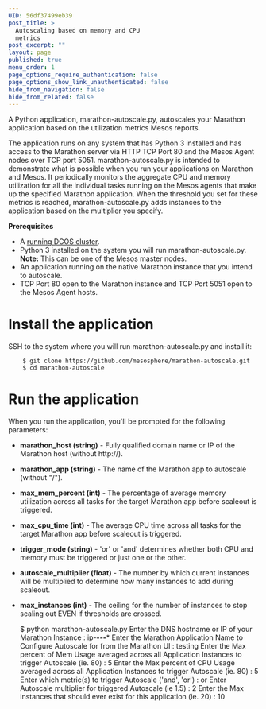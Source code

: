 ```yaml
---
UID: 56df37499eb39
post_title: >
  Autoscaling based on memory and CPU
  metrics
post_excerpt: ""
layout: page
published: true
menu_order: 1
page_options_require_authentication: false
page_options_show_link_unauthenticated: false
hide_from_navigation: false
hide_from_related: false
---
```

A Python application, marathon-autoscale.py, autoscales your Marathon application based on the utilization metrics Mesos reports.

The application runs on any system that has Python 3 installed and has access to the Marathon server via HTTP TCP Port 80 and the Mesos Agent nodes over TCP port 5051. marathon-autoscale.py is intended to demonstrate what is possible when you run your applications on Marathon and Mesos. It periodically monitors the aggregate CPU and memory utilization for all the individual tasks running on the Mesos agents that make up the specified Marathon application. When the threshold you set for these metrics is reached, marathon-autoscale.py adds instances to the application based on the multiplier you specify.

**Prerequisites**

*   A [running DCOS cluster][1].
*   Python 3 installed on the system you will run marathon-autoscale.py. **Note:** This can be one of the Mesos master nodes.
*   An application running on the native Marathon instance that you intend to autoscale.
*   TCP Port 80 open to the Marathon instance and TCP Port 5051 open to the Mesos Agent hosts.

# Install the application

SSH to the system where you will run marathon-autoscale.py and install it:

        $ git clone https://github.com/mesosphere/marathon-autoscale.git 
        $ cd marathon-autoscale
    

# Run the application

When you run the application, you'll be prompted for the following parameters:

*   **marathon_host (string)** - Fully qualified domain name or IP of the Marathon host (without http://).
*   **marathon_app (string)** - The name of the Marathon app to autoscale (without "/").
*   **max_mem_percent (int)** - The percentage of average memory utilization across all tasks for the target Marathon app before scaleout is triggered.
*   **max_cpu_time (int)** - The average CPU time across all tasks for the target Marathon app before scaleout is triggered.
*   **trigger_mode (string)** - 'or' or 'and' determines whether both CPU and memory must be triggered or just one or the other.
*   **autoscale_multiplier (float)** - The number by which current instances will be multiplied to determine how many instances to add during scaleout.
*   **max_instances (int)** - The ceiling for the number of instances to stop scaling out EVEN if thresholds are crossed.

    $ python marathon-autoscale.py
    Enter the DNS hostname or IP of your Marathon Instance : ip-**-*-*-***
    Enter the Marathon Application Name to Configure Autoscale for from the Marathon UI : testing
    Enter the Max percent of Mem Usage averaged across all Application Instances to trigger Autoscale (ie. 80) : 5
    Enter the Max percent of CPU Usage averaged across all Application Instances to trigger Autoscale (ie. 80) : 5
    Enter which metric(s) to trigger Autoscale ('and', 'or') : or
    Enter Autoscale multiplier for triggered Autoscale (ie 1.5) : 2
    Enter the Max instances that should ever exist for this application (ie. 20) : 10

 [1]: https://docs.mesosphere.com/install/awscluster/